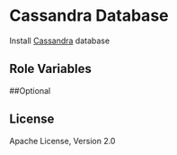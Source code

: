 # Cassandra Database

Install [Cassandra](http://cassandra.apache.org/) database

## Role Variables

##Optional

## License

Apache License, Version 2.0
